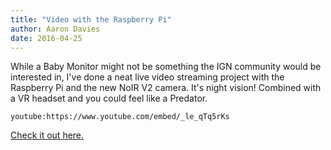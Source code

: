 ```yaml
---
title: "Video with the Raspberry Pi"
author: Aaron Davies
date: 2016-04-25
---
```


While a Baby Monitor might not be something the IGN community would be interested in, I've done a neat live video streaming project with the Raspberry Pi and the new NoIR V2 camera. It's night vision! Combined with a VR headset and you could feel like a Predator.

`youtube:https://www.youtube.com/embed/_le_qTq5rKs`

[Check it out here.](https://www.element14.com/community/community/raspberry-pi/raspberrypi_projects/blog/2016/04/25/noir-v2-video-streaming-baby-monitor)
